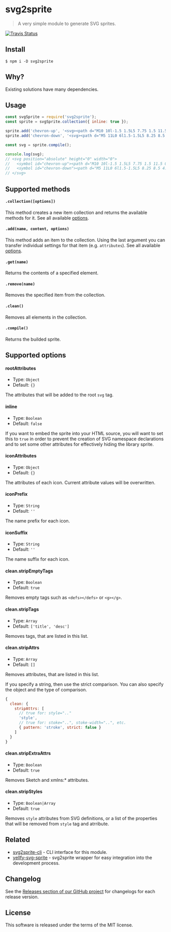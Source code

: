 # svg2sprite

> A very simple module to generate SVG sprites.

[![Travis Status](https://travis-ci.org/mrmlnc/svg2sprite.svg?branch=master)](https://travis-ci.org/mrmlnc/svg2sprite)

## Install

```shell
$ npm i -D svg2sprite
```

## Why?

Existing solutions have many dependencies.

## Usage

```js
const svgSprite = require('svg2sprite');
const sprite = svgSprite.collection({ inline: true });

sprite.add('chevron-up', '<svg><path d="M10 10l-1.5 1.5L5 7.75 1.5 11.5 0 10l5-5z"></path></svg>');
sprite.add('chevron-down', '<svg><path d="M5 11L0 6l1.5-1.5L5 8.25 8.5 4.5 10 6z"></path></svg>');

const svg = sprite.compile();

console.log(svg);
// <svg position="absolute" height="0" width="0">
//   <symbol id="chevron-up"><path d="M10 10l-1.5 1.5L5 7.75 1.5 11.5 0 10l5-5z"></path></symbol>
//   <symbol id="chevron-down"><path d="M5 11L0 6l1.5-1.5L5 8.25 8.5 4.5 10 6z"></path></symbol>
// </svg>
```

## Supported methods

#### `.collection([options])`

This method creates a new item collection and returns the available methods for it. See all available [options](#supported-options).

#### `.add(name, content, options)`

This method adds an item to the collection. Using the last argument you can transfer individual settings for that item (e.g. `attributes`). See all available [options](#supported-options).

#### `.get(name)`

Returns the contents of a specified element.

#### `.remove(name)`

Removes the specified item from the collection.

#### `.clean()`

Removes all elements in the collection.

#### `.compile()`

Returns the builded sprite.

## Supported options

#### rootAttributes

  * Type: `Object`
  * Default: `{}`

The attributes that will be added to the root `svg` tag.

#### inline

  * Type: `Boolean`
  * Default: `false`

If you want to embed the sprite into your HTML source, you will want to set this to `true` in order to prevent the creation of SVG namespace declarations and to set some other attributes for effectively hiding the library sprite.

#### iconAttributes

  * Type: `Object`
  * Default: `{}`

The attributes of each icon. Current attribute values will be overwritten.

#### iconPrefix

  * Type: `String`
  * Default: `''`

The name prefix for each icon.

#### iconSuffix

  * Type: `String`
  * Default: `''`

The name suffix for each icon.

#### clean.stripEmptyTags

  * Type: `Boolean`
  * Default: `true`

Removes empty tags such as `<defs></defs>` or `<g></g>`.

#### clean.stripTags

  * Type: `Array`
  * Default: `['title', 'desc']`

Removes tags, that are listed in this list.

#### clean.stripAttrs

  * Type: `Array`
  * Default: `[]`

Removes attributes, that are listed in this list.

If you specify a string, then use the strict comparison. You can also specify the object and the type of comparison.

```js
{
  clean: {
    stripAttrs: [
      // true for: style=".."
      'style',
      // true for: stoke="..", stoke-width="..", etc.
      { pattern: 'stroke', strict: false }
    ]
  }
}
```

#### clean.stripExtraAttrs

  * Type: `Boolean`
  * Default: `true`

Removes Sketch and xmlns:* attributes.

#### clean.stripStyles

  * Type: `Boolean|Array`
  * Default: `true`

Removes `style` attributes from SVG definitions, or a list of the properties that will be removed from `style` tag and atrribute.

## Related

  * [svg2sprite-cli](https://github.com/mrmlnc/svg2sprite-cli) - CLI interface for this module.
  * [yellfy-svg-sprite](https://github.com/mrmlnc/yellfy-svg-sprite) - svg2sprite wrapper for easy integration into the development process.

## Changelog

See the [Releases section of our GitHub project](https://github.com/mrmlnc/svg2sprite/releases) for changelogs for each release version.

## License

This software is released under the terms of the MIT license.
